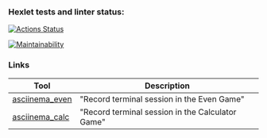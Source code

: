 ### Hexlet tests and linter status:
[![Actions Status](https://github.com/oleg-dixon/python-project-49/actions/workflows/hexlet-check.yml/badge.svg)](https://github.com/oleg-dixon/python-project-49/actions)

[![Maintainability](https://api.codeclimate.com/v1/badges/923afbd26cc1af465384/maintainability)](https://codeclimate.com/github/oleg-dixon/python-project-49/maintainability)

### Links

| Tool                                                                   | Description                                             |
|------------------------------------------------------------------------|---------------------------------------------------------|
| [asciinema_even](https://asciinema.org/a/yBcX45Opf9uTkE1x1YJnxakAF)    | "Record terminal session in the Even Game"              |
| [asciinema_calc](https://asciinema.org/a/OpPs8qGSN1t9sLpHN4tUEhkvY)    | "Record terminal session in the Calculator Game"        |

